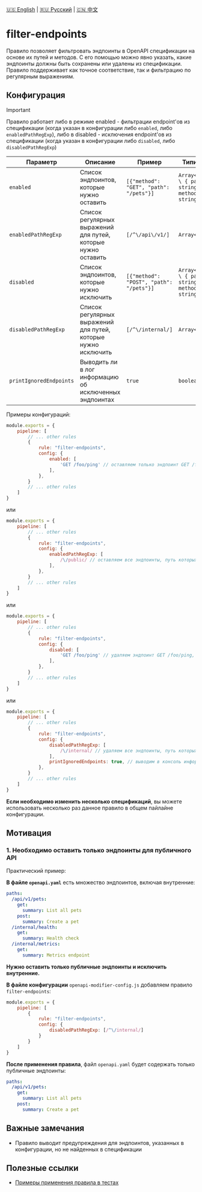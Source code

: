 [🇺🇸 English](./README.md) | [🇷🇺 Русский](./README-ru.md)  | [🇨🇳 中文](./README-zh.md)

# filter-endpoints

Правило позволяет фильтровать эндпоинты в OpenAPI спецификации на основе их путей и методов. С его помощью можно явно указать, какие эндпоинты должны быть сохранены или удалены из спецификации. Правило поддерживает как точное соответствие, так и фильтрацию по регулярным выражениям.



## Конфигурация

> [!IMPORTANT]  
> Правило работает либо в режиме enabled - фильтрации endpoint'ов из спецификации (когда указан в конфигурации либо `enabled`, либо `enabledPathRegExp`), либо в disabled - исключения endpoint'ов из спецификации (когда указан в конфигурации либо `disabled`, либо `disabledPathRegExp`)

| Параметр                | Описание                                                                                                                                                                               | Пример                | Типизация       | Дефолтное       |
|-------------------------|----------------------------------------------------------------------------------------------------------------------------------------------------------------------------------------|-----------------------|-----------------|-----------------|
| `enabled`               | Список эндпоинтов, которые нужно оставить | `[{"method": "GET", "path": "/pets"}]` | `Array<string \ { path: string; method: string }>` | - |
| `enabledPathRegExp`     | Список регулярных выражений для путей, которые нужно оставить | `[/^\/api\/v1/]` | `Array<RegExp>` | - |
| `disabled`              | Список эндпоинтов, которые нужно исключить | `[{"method": "POST", "path": "/pets"}]` | `Array<string \ { path: string; method: string }>` | - |
| `disabledPathRegExp`    | Список регулярных выражений для путей, которые нужно исключить | `[/^\/internal/]` | `Array<RegExp>` | - |
| `printIgnoredEndpoints` | Выводить ли в лог информацию об исключенных эндпоинтах | `true` | `boolean` | `false` |

Примеры конфигураций:

```js
module.exports = {
    pipeline: [
        // ... other rules
        {
            rule: "filter-endpoints",
            config: {
                enabled: [
                    'GET /foo/ping' // оставляем только эндпоинт GET /foo/ping, все остальные будут удалены
                ],
            },
        }
        // ... other rules
    ]
}
```

или

```js
module.exports = {
    pipeline: [
        // ... other rules
        {
            rule: "filter-endpoints",
            config: {
                enabledPathRegExp: [
                    /\/public/ // оставляем все эндпоинты, путь которых содержит /public
                ],
            },
        }
        // ... other rules
    ]
}
```

или

```js
module.exports = {
    pipeline: [
        // ... other rules
        {
            rule: "filter-endpoints",
            config: {
                disabled: [
                    'GET /foo/ping' // удаляем эндпоинт GET /foo/ping, все остальные остаются
                ],
            },
        }
        // ... other rules
    ]
}
```

или

```js
module.exports = {
    pipeline: [
        // ... other rules
        {
            rule: "filter-endpoints",
            config: {
                disabledPathRegExp: [
                    /\/internal/ // удаляем все эндпоинты, путь которых содержит /internal
                ],
                printIgnoredEndpoints: true, // выводим в консоль информацию об удаленных эндпоинтах
            },
        }
        // ... other rules
    ]
}
```

**Если необходимо изменить несколько спецификаций**, вы можете использовать несколько раз данное правило в общем пайлайне конфигурации.

## Мотивация

<a name="custom_anchor_motivation_1"></a>
### 1. Необходимо оставить только эндпоинты для публичного API

Практический пример:

**В файле `openapi.yaml`** есть множество эндпоинтов, включая внутренние:

```yaml
paths:
  /api/v1/pets:
    get:
      summary: List all pets
    post:
      summary: Create a pet
  /internal/health:
    get:
      summary: Health check
  /internal/metrics:
    get:
      summary: Metrics endpoint
```

**Нужно оставить только публичные эндпоинты и исключить внутренние.**

**В файле конфигурации** `openapi-modifier-config.js` добавляем правило `filter-endpoints`:

```js
module.exports = {
    pipeline: [
        {
            rule: "filter-endpoints",
            config: {
                disabledPathRegExp: [/^\/internal/]
            }
        }
    ]
}
```

**После применения правила**, файл `openapi.yaml` будет содержать только публичные эндпоинты:

```yaml
paths:
  /api/v1/pets:
    get:
      summary: List all pets
    post:
      summary: Create a pet
```

## Важные замечания

- Правило выводит предупреждения для эндпоинтов, указанных в конфигурации, но не найденных в спецификации

## Полезные ссылки

- [Примеры применения правила в тестах](./index.test.ts)  
